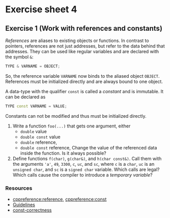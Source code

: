 # Exercise sheet 4

## Exercise 1 (Work with references and constants)
*References* are aliases to existing objects or functions. In contrast to pointers, references are
not just addresses, but refer to the data behind that addresses. They can be used like regular variables
and are declared with the symbol `&`:
```c++
TYPE & VARNAME = OBJECT;
```
So, the reference variable `VARNAME` now binds to the aliased object `OBJECT`. References must be initialized
directly and are always bound to one object.

A data-type with the qualifier `const` is called a *constant* and is immutable. It can be declared as
```c++
TYPE const VARNAME = VALUE;
```
Constants can not be modified and thus must be initialized directly.

1. Write a function `foo(...)` that gets one argument, either
    - `double` value
    - `double const` value
    - `double` reference,
    - `double const` reference,
   Change the value of the referenced data inside the function. Is it always possible?
2. Define functions `f(char)`, `g(char&)`, and `h(char const&)`. Call them with the arguments `'a'`,
`49`, `3300`, `c`, `uc`, and `sc`, where `c` is a `char`, `uc` is an `unsigned char`, and `sc` is a `signed char` variable.
Which calls are legal? Which calls cause the compiler to introduce a *temporary variable*?

### Resources
- [cppreference:reference](https://en.cppreference.com/w/cpp/language/reference),
  [cppreference:const](https://en.cppreference.com/w/cpp/language/cv)
- [Guidelines](https://www.modernescpp.com/index.php/c-core-guidelines-how-to-pass-function-parameters)
- [const-correctness](https://isocpp.org/wiki/faq/const-correctness)


## Exercise 2 (Structs)
A `struct` in C++ is one type of class encapsulating data and methods that act on this data.
The most simple structs are those just containing data. In this sense a `struct` is a compound data-type.
Each data-type has a size in memory. This can be evaluated with `sizeof(TYPE)` or `sizeof(EXPRESSION)`.
The actual total size of the data-type might depend on its members and the order of its members.

1. Define a `struct` with a member of each of the types `bool`, `char`, `int`, `long`, `double`, and `long double`.
Order the members so as to get the largest size of the struct and the smallest size of the struct.
2. What is the size of an empty `struct` without any member variables? Why?

### Note
- While you might get different sizes of the struct type when reordering the members, this saving seems to be small, but
  when you allocate a vector of that many of these types, you might end up with large memory savings.
- But be aware of the fact, that the order of members does not only affect the memory size, but also the
  read and write performance when accessing the members. See the blog post of Jonas Devlieghere from below.

### Resources
- [cppreference:class](https://en.cppreference.com/w/cpp/language/class)
- https://jonasdevlieghere.com/order-your-members/


## Exercise 3 (Code formatting)
It is recommended to follow some code style guidelines. Be consistent with naming, indentation, brackets, etc. This is not
for the compiler. A program can read any valid source code. But it is for you now, for your coworkers or for you in the future when
you reopen some old code. Style your code consistently from the first line.

A minimal guideline is given in the README. But there is more. And there are different common styles. Sometimes you get code from someone
else and need to read/understand it. A good starting point is to transform the code to your code style. This can be automated.

In `material/sheet4/exercise3.cc` you can find a horribly complicated unreadable code. Reformat it, using some tools:
- [clang-format](https://clang.llvm.org/docs/ClangFormat.html)
- [astyle](http://astyle.sourceforge.net/)
- [uncrustify](http://uncrustify.sourceforge.net/)

### Resources
- [Google code style](https://google.github.io/styleguide/cppguide.html),
- [Indentation styles](https://en.wikipedia.org/wiki/Indentation_style)
- [Cpp Core guidelines](https://github.com/isocpp/CppCoreGuidelines/blob/master/CppCoreGuidelines.md)



## Exercise 4 (Rational numbers)
Write a class for rational numbers. The number should always be represented as *fully reduced fraction* of the form
```math
\frac{\text{numerator}}{\text{denominator}}
```
with $`\text{denominator} > 0`$.

1. What is an appropriate data structure for rational numbers?
2. Start by writing a function `int gcd(int,int)` (greatest common devisor), you will need it to reduce fractions
    - You can use the Euclidean algorithm to determine the greatest common devisor.
    - For an algorithm, see https://en.wikipedia.org/wiki/Greatest_common_divisor
    - Implement this scheme as a recursive function.
3. Write a class `Rational`, which represents a rational number. The constructor should have the numerator and the
   denominator as arguments. Be sure to check for valid input. In addition, the class has two functions `numerator()` and `denominator()` that return the values of the numerator and denominator, respectively. The class should have three constructors:
    - a default constructor that initializes the fraction with 1,
    - a constructor that initializes the fraction with a given numerator and denominator, and
    - a constructor that initializes the fraction with a given whole number.
4. Supplement the class with operators for `*= += -= /=` and `==`.
5. Use the newly implemented methods to implement free operators `* + - /`.
6. Check your implementation using various test cases. Initialize three fractions
   ```math
   f_1 = -\frac{3}{12},\; f_2=\frac{4}{3},\; f_3=\frac{0}{1}.
   ```
   Test the operators with the following examples
   ```math
   f_1 + f_2,\; f_1\cdot f_2,\; 4 + f_2,\; f_2 + 5,\; 12\cdot f_1,\; f_1\cdot 6,\; \frac{f_1}{f_2}
   ```
   Print the result after each operation. The corresponding solutions are
   ```math
   \frac{13}{12},\; -\frac{1}{3},\; \frac{16}{3},\; \frac{19}{3},\; -\frac{3}{1},\; -\frac{3}{2},\; -\frac{3}{16}.
   ```

### Resources
- [GCD](https://en.wikipedia.org/wiki/Greatest_common_divisor)


## Exercise 5 (Duff's device)
What does the following example do?
```c++
int func(std::vector<int> const& data)
{
  int to = 0;
  int count = data.size();
  int n = (count + 7)/8;
  int i = 0;
  switch (count % 8) {
    case 0: do { to += data[i++];
    case 7: to += data[i++];
    case 6: to += data[i++];
    case 5: to += data[i++];
    case 4: to += data[i++];
    case 3: to += data[i++];
    case 2: to += data[i++];
    case 1: to += data[i++];
    } while (--n > 0);
  }
  return to;
}
```
Why would anyone write something like that? No, this is not recommended as good style!

### Resources
- [Wikipedia:Duffs_Device](https://en.wikipedia.org/wiki/Duff%27s_device)
- [mailinglist post by Tom Duff](https://www.lysator.liu.se/c/duffs-device.html)
- Search for Loop unrolling for more information.